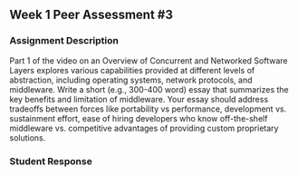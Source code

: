 ## Week 1 Peer Assessment #3

### Assignment Description

Part 1 of the video on an Overview of Concurrent and Networked Software Layers explores various capabilities provided at different levels of abstraction, including operating systems, network protocols, and middleware.  Write a short (e.g., 300-400 word) essay that summarizes the key benefits and limitation of middleware.  Your essay should address tradeoffs between forces like portability vs performance, development vs. sustainment effort, ease of hiring developers who know off-the-shelf middleware vs. competitive advantages of providing custom proprietary solutions.

### Student Response
